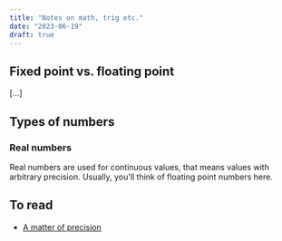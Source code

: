 ```yaml
---
title: "Notes on math, trig etc."
date: "2023-06-19"
draft: true
---
```


## Fixed point vs. floating point
[...]

## Types of numbers

### Real numbers

Real numbers are used for continuous values, that means values with arbitrary precision. Usually, you'll think of floating point numbers here.


## To read

- [A matter of precision](http://tomforsyth1000.github.io/blog.wiki.html#%5B%5BA%20matter%20of%20precision%5D%5D)
